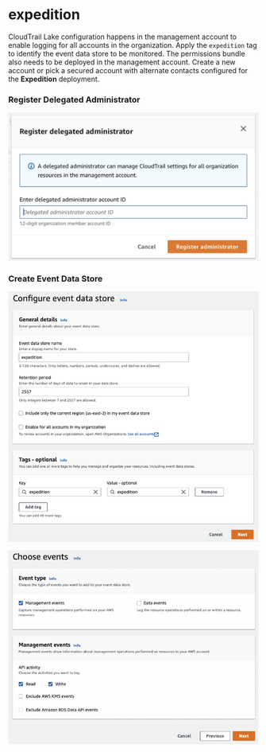 # expedition

CloudTrail Lake configuration happens in the management account to enable logging for all accounts in the organization. Apply the ```expedition``` tag to identify the event data store to be monitored. The permissions bundle also needs to be deployed in the management account. Create a new account or pick a secured account with alternate contacts configured for the **Expedition** deployment.

### Register Delegated Administrator

![cloudtrail-delegated-administrator](DELEGATED.jpg)

### Create Event Data Store

![cloudtrail-lake-configuration](CONFIGURE.png)

![cloudtrail-lake-event-selection](EVENTS.png)
